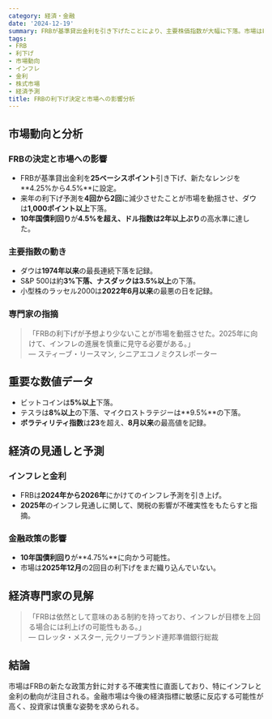 ```yaml
---
category: 経済・金融
date: '2024-12-19'
summary: FRBが基準貸出金利を引き下げたことにより、主要株価指数が大幅に下落。市場はFRBの政策方針に対する不確実性に直面し、特にインフレと金利の動向が注目される。
tags:
- FRB
- 利下げ
- 市場動向
- インフレ
- 金利
- 株式市場
- 経済予測
title: FRBの利下げ決定と市場への影響分析
---
```


## 市場動向と分析

### FRBの決定と市場への影響

- FRBが基準貸出金利を**25ベーシスポイント**引き下げ、新たなレンジを**4.25%から4.5%**に設定。
- 来年の利下げ予測を**4回から2回**に減少させたことが市場を動揺させ、ダウは**1,000ポイント以上**下落。
- **10年国債利回り**が**4.5%**を超え、**ドル指数**は**2年以上ぶり**の高水準に達した。

### 主要指数の動き

- ダウは**1974年以来**の最長連続下落を記録。
- S&P 500は約**3%**下落、ナスダックは**3.5%以上**の下落。
- 小型株のラッセル2000は**2022年6月以来**の最悪の日を記録。

### 専門家の指摘

> 「FRBの利下げが予想より少ないことが市場を動揺させた。2025年に向けて、インフレの進展を慎重に見守る必要がある。」  
> — スティーブ・リースマン, シニアエコノミクスレポーター

## 重要な数値データ

- ビットコインは**5%以上**下落。
- テスラは**8%以上**の下落、マイクロストラテジーは**9.5%**の下落。
- **ボラティリティ指数**は**23**を超え、**8月以来**の最高値を記録。

## 経済の見通しと予測

### インフレと金利

- FRBは**2024年から2026年**にかけてのインフレ予測を引き上げ。
- **2025年**のインフレ見通しに関して、関税の影響が不確実性をもたらすと指摘。

### 金融政策の影響

- **10年国債利回り**が**4.75%**に向かう可能性。
- 市場は**2025年12月**の2回目の利下げをまだ織り込んでいない。

## 経済専門家の見解

> 「FRBは依然として意味のある制約を持っており、インフレが目標を上回る場合には利上げの可能性もある。」  
> — ロレッタ・メスター, 元クリーブランド連邦準備銀行総裁

## 結論

市場はFRBの新たな政策方針に対する不確実性に直面しており、特にインフレと金利の動向が注目される。金融市場は今後の経済指標に敏感に反応する可能性が高く、投資家は慎重な姿勢を求められる。
